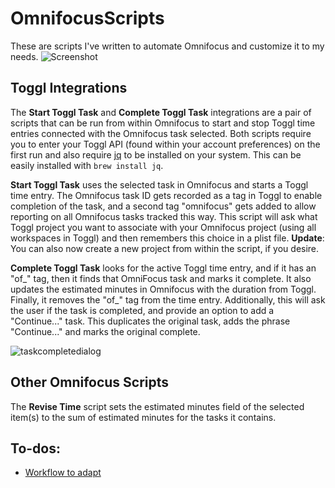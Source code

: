 # OmnifocusScripts
These are scripts I've written to automate Omnifocus and customize it to my needs.
![Screenshot](https://user-images.githubusercontent.com/3252725/27114790-b6f756fe-508b-11e7-85d4-b0bdf38c61b7.png)

## Toggl Integrations
The **Start Toggl Task** and **Complete Toggl Task** integrations are a pair of scripts that can be run from within Omnifocus to start and stop Toggl time entries connected with the Omnifocus task selected. Both scripts require you to enter your Toggl API (found within your account preferences) on the first run and also require [jq](https://stedolan.github.io/jq/) to be installed on your system. This can be easily installed with `brew install jq`.

**Start Toggl Task** uses the selected task in Omnifocus and starts a Toggl time entry. The Omnifocus task ID gets recorded as a tag in Toggl to enable completion of the task, and a second tag "omnifocus" gets added to allow reporting on all Omnifocus tasks tracked this way. This script will ask what Toggl project you want to associate with your Omnifocus project (using all workspaces in Toggl) and then remembers this choice in a plist file. **Update**: You can also now create a new project from within the script, if you desire.

**Complete Toggl Task** looks for the active Toggl time entry, and if it has an "of_" tag, then it finds that OmniFocus task and marks it complete. It also updates the estimated minutes in Omnifocus with the duration from Toggl. Finally, it removes the "of_" tag from the time entry. Additionally, this will ask the user if the task is completed, and provide an option to add a "Continue..." task. This duplicates the original task, adds the phrase "Continue..." and marks the original complete.

![taskcompletedialog](https://user-images.githubusercontent.com/3252725/27491561-89204e6e-5808-11e7-8b92-cc520ecfec7a.png)

## Other Omnifocus Scripts
The **Revise Time** script sets the estimated minutes field of the selected item(s) to the sum of estimated minutes for the tasks it contains.


## To-dos:
- [Workflow to adapt](https://www.macstories.net/ios/workflow-update-brings-ability-to-interact-with-any-web-api/)

